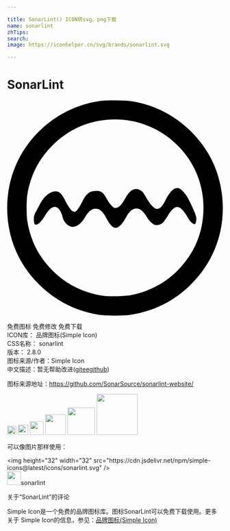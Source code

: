 ```yaml
---

title: SonarLint() ICON转svg、png下载
name: sonarlint
zhTips: 
search: 
image: https://iconhelper.cn/svg/brands/sonarlint.svg

---
```


# SonarLint  <small style="font-size: 60%;font-weight: 100"></small>

<div id="svg" class="svg-wrap">
<svg role="img" xmlns="http://www.w3.org/2000/svg" viewBox="0 0 24 24"><title>SonarLint icon</title><path d="M12.182.033c-.697-.01-1.399.008-1.787.063a12.054 12.054 0 00-6.88 3.414C1.226 5.8 0 8.754 0 12.004c0 3.298 1.26 6.283 3.611 8.568 1.833 1.779 3.991 2.871 6.53 3.293.79.127 2.731.144 3.527.024 2.647-.392 4.94-1.537 6.814-3.412 2.394-2.382 3.635-5.53 3.508-8.895-.12-3.135-1.295-5.842-3.502-8.055C18.673 1.72 16.514.603 13.94.145 13.57.08 12.878.043 12.182.033zm-.026 2.127c.38.007.764.033 1.15.082 2.129.272 4.113 1.255 5.663 2.805 1.88 1.881 2.875 4.286 2.875 6.951 0 2.647-.97 5.011-2.826 6.904-1.387 1.405-3.076 2.328-5.047 2.75-.863.187-2.538.229-3.407.096-2.164-.35-4.021-1.283-5.54-2.809-1.52-1.513-2.45-3.359-2.788-5.517-.096-.621-.096-2.28 0-2.865.38-2.255 1.292-4.02 2.871-5.577 1.92-1.888 4.39-2.867 7.05-2.82zm6.91 7.639c-.095-.023-.2-.013-.357.017-.253.049-.746.61-1.012 1.164-.452.929-.725 1.2-1.123 1.11-.277-.06-.705-.531-1.06-1.17-.38-.675-.447-.76-.743-.91-.602-.308-1.127 0-1.664.982-.373.67-.645.952-.964.994-.248.037-.27.024-.541-.26-.157-.162-.404-.523-.555-.8-.332-.621-.58-.815-1.05-.815-.833 0-1.177.254-1.665 1.23-.35.694-.645 1.085-.826 1.085-.296 0-.573-.324-1.043-1.235-.169-.331-.378-.675-.469-.765-.597-.633-1.7-.097-2.34 1.133-.138.265-.35.663-.47.886-.187.356-.217.47-.217.82 0 .495.085.645.332.585.235-.06.59-.452.957-1.06.506-.839 1.002-1.105 1.412-.755.205.175.41.573.5.983.084.41.441.855.797 1 .253.108.319.115.572.043.398-.103.778-.446 1.11-1.006.488-.82.916-1.093 1.453-.93.331.097.613.405.94 1.014.463.862.844 1.193 1.2 1.043.32-.139.627-.488.977-1.121.374-.682.742-.997 1.164-.997.422 0 .796.314 1.182.977.229.41.656.803.916.857.259.049.608-.055.837-.242.103-.09.34-.415.52-.722.856-1.454 1.404-1.4 2.314.222.217.386.586.7.748.639.109-.042.188-.507.133-.82-.054-.332-.777-1.893-1.115-2.387-.157-.23-.398-.507-.543-.615-.124-.097-.21-.152-.307-.174z"/></svg>
</div>
<detail full-name='sonarlint'></detail>

<div class="detail-page">
<p>
<span><span class="badge-success badge">免费图标</span> <span class="badge-success badge">免费修改</span>  <span class="badge-success badge">免费下载</span> </span>
<br/>
<span>
ICON库：
<span class="badge-secondary badge">品牌图标(Simple Icon)</span> 
</span>
<br/>
<span>
CSS名称：
<span class="badge-secondary badge">sonarlint</span> 
</span>

<br/>
<span>
版本：
<span class="badge-secondary badge">2.8.0</span> 
</span>
<br/>
<span>图标来源/作者：<span class="badge-light badge">Simple Icon</span></span> 
<br/>
<span class="zh-detail">中文描述：暂无<span class="help-link"><span>帮助改进</span>(<a href="https://gitee.com/liuwave/icon-helper/edit/master/json/brands/sonarlint.json" target="_blank" rel="noopener noreferrer">gitee</a><a href="https://github.com/liuwave/icon-helper/edit/master/json/brands/sonarlint.json" target="_blank" rel="noopener noreferrer">github</a></span>)</span><br/>
</p>
</div><div class="description description alert alert-light"><p>图标来源地址：<a href="https://github.com/SonarSource/sonarlint-website/" target="_blank" rel="noopener noreferrer">https://github.com/SonarSource/sonarlint-website/</a></p></div>
<div class="alert alert-dark">
<img height="21" width="21" src="https://cdn.jsdelivr.net/npm/simple-icons@latest/icons/sonarlint.svg" />
<img height="24" width="24" src="https://cdn.jsdelivr.net/npm/simple-icons@latest/icons/sonarlint.svg" />
<img height="32" width="32" src="https://cdn.jsdelivr.net/npm/simple-icons@latest/icons/sonarlint.svg" />
<img height="48" width="48" src="https://cdn.jsdelivr.net/npm/simple-icons@latest/icons/sonarlint.svg" />
<img height="64" width="64" src="https://cdn.jsdelivr.net/npm/simple-icons@latest/icons/sonarlint.svg" />
<img height="96" width="96" src="https://cdn.jsdelivr.net/npm/simple-icons@latest/icons/sonarlint.svg" />

</div>
<div>
  <p>可以像图片那样使用：    
  </p>
  <div class="alert alert-primary" style="font-size: 14px">
    &lt;img height="32" width="32" src="https://cdn.jsdelivr.net/npm/simple-icons@latest/icons/sonarlint.svg" /&gt;
    <copy-btn content='<img height="32" width="32" src="https://cdn.jsdelivr.net/npm/simple-icons@latest/icons/sonarlint.svg" />'></copy-btn>
  </div>
  <div class="alert alert-secondary">
    <img height="32" width="32" src="https://cdn.jsdelivr.net/npm/simple-icons@latest/icons/sonarlint.svg" />sonarlint
    <copy-btn content="sonarlint" btn-title="复制图标名称"></copy-btn>
  </div>
</div>

<Vssue title="关于“SonarLint”的评论" >关于“SonarLint”的评论</Vssue>


<div><p>Simple Icon是一个免费的品牌图标库。图标SonarLint可以免费下载使用。更多关于  Simple Icon的信息，参见：<a target="_blank" href="https://iconhelper.cn/brands.html">品牌图标(Simple Icon)</a>
</p></div>
